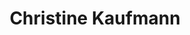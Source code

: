 ---
title: "Christine Kaufmann"
url: /sankt-stefan-im-rosental/christine-kaufmann/
shop: Metzgerei
---